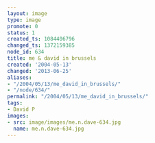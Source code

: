 ```yaml
---
layout: image
type: image
promote: 0
status: 1
created_ts: 1084406796
changed_ts: 1372159385
node_id: 634
title: me & david in brussels
created: '2004-05-13'
changed: '2013-06-25'
aliases:
- "/2004/05/13/me_david_in_brussels/"
- "/node/634/"
permalink: "/2004/05/13/me_david_in_brussels/"
tags:
- David P
images:
- src: image/images/me.n.dave-634.jpg
  name: me.n.dave-634.jpg
---
```


